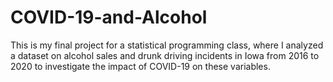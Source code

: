 # COVID-19-and-Alcohol

This is my final project for a statistical programming class, where I analyzed a dataset on alcohol sales and drunk driving incidents in Iowa from 2016 to 2020 to investigate the impact of COVID-19 on these variables.

